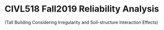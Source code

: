 # CIVL518 Fall2019 Reliability Analysis
(Tall Building Considering Irregularity and Soil-structure Interaction Effects)
